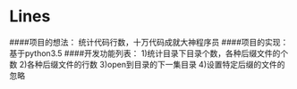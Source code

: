 # Lines
####项目的想法：
统计代码行数，十万代码成就大神程序员
####项目的实现：
基于python3.5
####开发功能列表：
1)统计目录下目录个数，各种后缀文件的个数
2)各种后缀文件的行数
3)open到目录的下一集目录
4)设置特定后缀的文件的忽略
